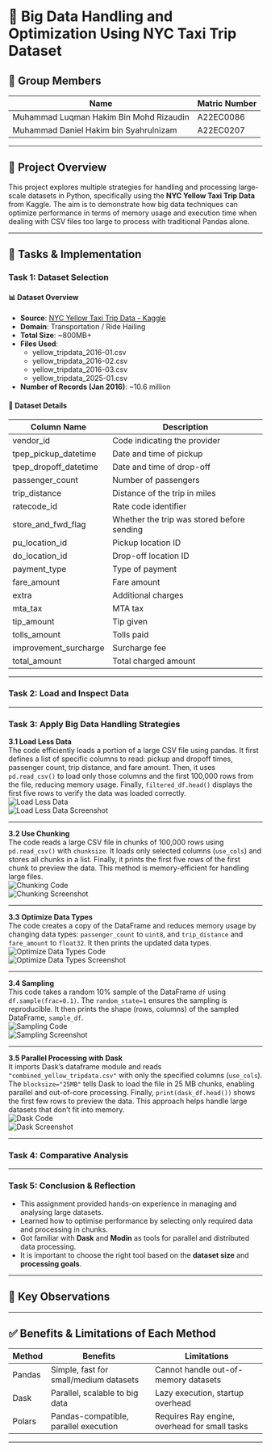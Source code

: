 
# 🚕 Big Data Handling and Optimization Using NYC Taxi Trip Dataset

## 👥 Group Members

| Name               | Matric Number |
|--------------------|---------------|
| Muhammad Luqman Hakim Bin Mohd Rizaudin        | A22EC0086       |
| Muhammad Daniel Hakim bin Syahrulnizam         | A22EC0207       |

---

## 📌 Project Overview

This project explores multiple strategies for handling and processing large-scale datasets in Python, specifically using the **NYC Yellow Taxi Trip Data** from Kaggle. The aim is to demonstrate how big data techniques can optimize performance in terms of memory usage and execution time when dealing with CSV files too large to process with traditional Pandas alone.

---

## 🧪 Tasks & Implementation

### Task 1: Dataset Selection

#### 📊 Dataset Overview

- **Source**: [NYC Yellow Taxi Trip Data - Kaggle](https://www.kaggle.com/datasets/elemento/nyc-yellow-taxi-trip-data)
- **Domain**: Transportation / Ride Hailing
- **Total Size**: ~800MB+
- **Files Used**: 
  - yellow_tripdata_2016-01.csv
  - yellow_tripdata_2016-02.csv
  - yellow_tripdata_2016-03.csv
  - yellow_tripdata_2025-01.csv
- **Number of Records (Jan 2016)**: ~10.6 million

#### 🧾 Dataset Details

| Column Name              | Description                                              |
|--------------------------|----------------------------------------------------------|
| vendor_id                | Code indicating the provider                             |
| tpep_pickup_datetime     | Date and time of pickup                                  |
| tpep_dropoff_datetime    | Date and time of drop-off                                |
| passenger_count          | Number of passengers                                     |
| trip_distance            | Distance of the trip in miles                            |
| ratecode_id              | Rate code identifier                                     |
| store_and_fwd_flag       | Whether the trip was stored before sending               |
| pu_location_id           | Pickup location ID                                       |
| do_location_id           | Drop-off location ID                                     |
| payment_type             | Type of payment                                          |
| fare_amount              | Fare amount                                              |
| extra                    | Additional charges                                       |
| mta_tax                  | MTA tax                                                  |
| tip_amount               | Tip given                                                |
| tolls_amount             | Tolls paid                                               |
| improvement_surcharge    | Surcharge fee                                            |
| total_amount             | Total charged amount                                     |

---

### Task 2: Load and Inspect Data



---

### Task 3: Apply Big Data Handling Strategies

**3.1 Load Less Data**  
The code efficiently loads a portion of a large CSV file using pandas. It first defines a list of specific columns to read: pickup and dropoff times, passenger count, trip distance, and fare amount. Then, it uses `pd.read_csv()` to load only those columns and the first 100,000 rows from the file, reducing memory usage. Finally, `filtered_df.head()` displays the first five rows to verify the data was loaded correctly.  
![Load Less Data](https://github.com/user-attachments/assets/1c8be1ac-43bc-448d-ad1d-733ece3ac5b6)  
![Load Less Data Screenshot](https://github.com/user-attachments/assets/c498e0b6-4741-4653-935e-22e5f5a2b677)

---

**3.2 Use Chunking**  
The code reads a large CSV file in chunks of 100,000 rows using `pd.read_csv()` with `chunksize`. It loads only selected columns (`use_cols`) and stores all chunks in a list. Finally, it prints the first five rows of the first chunk to preview the data. This method is memory-efficient for handling large files.  
![Chunking Code](https://github.com/user-attachments/assets/9683a42c-0cf5-4d5b-adb3-467239f84c3b)  
![Chunking Screenshot](https://github.com/user-attachments/assets/03ce04da-bad6-4620-b7e5-f18c6d51e068)

---

**3.3 Optimize Data Types**  
The code creates a copy of the DataFrame and reduces memory usage by changing data types: `passenger_count` to `uint8`, and `trip_distance` and `fare_amount` to `float32`. It then prints the updated data types.  
![Optimize Data Types Code](https://github.com/user-attachments/assets/f0676cc4-1751-4fda-8497-e95666c975d8)  
![Optimize Data Types Screenshot](https://github.com/user-attachments/assets/c69b3c74-398e-46f5-aff9-640663b8b128)

---

**3.4 Sampling**  
This code takes a random 10% sample of the DataFrame `df` using `df.sample(frac=0.1)`. The `random_state=1` ensures the sampling is reproducible. It then prints the shape (rows, columns) of the sampled DataFrame, `sample_df`.  
![Sampling Code](https://github.com/user-attachments/assets/93f4d286-c9f0-4c83-91a8-2e0e5c0d0927)  
![Sampling Screenshot](https://github.com/user-attachments/assets/0b917be5-af71-4a61-b7ce-389ae6fb8fb0)

---

**3.5 Parallel Processing with Dask**  
It imports Dask’s dataframe module and reads `"combined_yellow_tripdata.csv"` with only the specified columns (`use_cols`). The `blocksize="25MB"` tells Dask to load the file in 25 MB chunks, enabling parallel and out-of-core processing. Finally, `print(dask_df.head())` shows the first few rows to preview the data. This approach helps handle large datasets that don’t fit into memory.  
![Dask Code](https://github.com/user-attachments/assets/fe57504c-f546-4e39-b1f5-66c81c81c34d)  
![Dask Screenshot](https://github.com/user-attachments/assets/63fda419-d6a9-439e-8047-dc615d877fa7)

---

### Task 4: Comparative Analysis


---

### Task 5: Conclusion & Reflection
- This assignment provided hands-on experience in managing and analysing large datasets.
- Learned how to optimise performance by selecting only required data and processing in chunks.
- Got familiar with **Dask** and **Modin** as tools for parallel and distributed data processing.
- It is important to choose the right tool based on the **dataset size** and **processing goals**.

---

## 📌 Key Observations


---

## ✅ Benefits & Limitations of Each Method

| Method  | Benefits                                               | Limitations                                   |
|---------|--------------------------------------------------------|-----------------------------------------------|
| Pandas  | Simple, fast for small/medium datasets                 | Cannot handle out-of-memory datasets          |
| Dask    | Parallel, scalable to big data                         | Lazy execution, startup overhead              |
| Polars  | Pandas-compatible, parallel execution                  | Requires Ray engine, overhead for small tasks |

---

